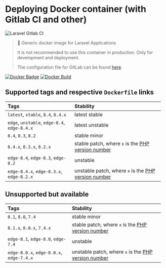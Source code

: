 # Deploying Docker container (with Gitlab CI and other)

<img src="https://preview.dragon-code.pro/andrey-helldar/deploy-container.svg?brand=gitlab&mode=dark" alt="Laravel Gitlab CI"/>

> 🐳 Generic docker image for Laravel Applications
>
> It is not recommended to use this container in production. Only for development and deployment.
>
> The configuration file for GitLab can be found [here](.gitlab-ci.yml).

[![Docker Badge](https://img.shields.io/docker/pulls/helldar/laravel-gitlab-ci)](https://hub.docker.com/r/helldar/laravel-gitlab-ci/)
[![Docker Build](https://github.com/andrey-helldar/laravel-gitlab-ci/actions/workflows/build.yml/badge.svg)](https://github.com/andrey-helldar/laravel-gitlab-ci/actions/workflows/build.yml)

## Supported tags and respective `Dockerfile` links

| Tags                                         | Stability                                                                            |
|:---------------------------------------------|:-------------------------------------------------------------------------------------|
| `latest`, `stable`, `8.4`, `8.4.x`           | latest stable                                                                        |
| `edge`, `unstable`, `edge-8.4`, `edge-8.4.x` | latest unstable                                                                      |
| `8.4`, `8.3`, `8.2`                          | stable minor                                                                         |
| `8.4.x`, `8.3.x`, `8.2.x`                    | stable patch, where `x` is the [PHP version number](https://www.php.net/downloads)   |
| `edge-8.4`, `edge-8.3`, `edge-8.2`           | unstable                                                                             |
| `edge-8.4.x`, `edge-8.3.x`, `edge-8.2.x`     | unstable patch, where `x` is the [PHP version number](https://www.php.net/downloads) |

## Unsupported but available

| Tags                                     | Stability                                                                            |
|:-----------------------------------------|:-------------------------------------------------------------------------------------|
| `8.1`, `8.0`, `7.4`                      | stable minor                                                                         |
| `8.1.x`, `8.0.x`, `7.4.x`                | stable patch, where `x` is the [PHP version number](https://www.php.net/downloads)   |
| `edge-8.1`, `edge-8.0`, `edge-7.4`       | unstable                                                                             |
| `edge-8.0.x`, `edge-8.0.x`, `edge-7.4.x` | unstable patch, where `x` is the [PHP version number](https://www.php.net/downloads) |

